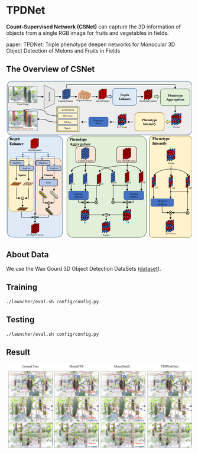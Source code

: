 # TPDNet

**Count-Supervised Network (CSNet)**  can capture the 3D information of objects from a single RGB image for fruits and vegetables in fields.

paper: TPDNet: Triple phenotype deepen networks for Monocular 3D Object Detection of Melons and Fruits in Fields

## The Overview of CSNet
![](methodoverview.png)


## About Data
We use the Wax Gourd 3D Object Detection DataSets ([dataset](http://tpdnet.samlab.cn/download.html)).


## Training
```
./launcher/eval.sh config/config.py
```
## Testing
```
./launcher/eval.sh config/config.py
```

## Result
![](result.png)
